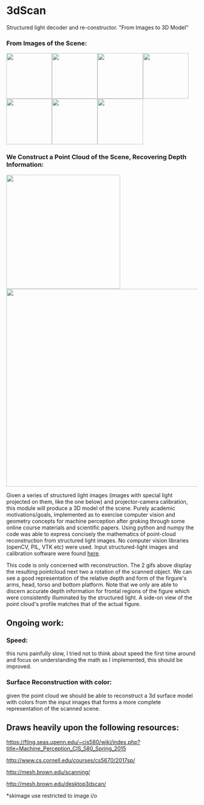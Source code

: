 # 3dScan
Structured light decoder and re-constructor. "From Images to 3D Model"
### From Images of the Scene:
<img src="https://github.com/kshi219/3dScan/blob/master/gifs/cam_07.png" width="120"><img src="https://github.com/kshi219/3dScan/blob/master/gifs/cam_09.png" width="120"><img src="https://github.com/kshi219/3dScan/blob/master/gifs/cam_11.png" width="120"><img src="https://github.com/kshi219/3dScan/blob/master/gifs/cam_13.png" width="120"><img src="https://github.com/kshi219/3dScan/blob/master/gifs/cam_16.png" width="120"><img src="https://github.com/kshi219/3dScan/blob/master/gifs/cam_17.png" width="120"><img src="https://github.com/kshi219/3dScan/blob/master/gifs/cam_19.png" width="120">
### We Construct a Point Cloud of the Scene, Recovering Depth Information:
<img src="https://github.com/kshi219/3dScan/blob/master/gifs/out-6.gif" width="300"><img src="https://github.com/kshi219/3dScan/blob/master/gifs/out.gif" width="520">

Given a series of structured light images (images with special light projected on them, like the one below) and projector-camera calibration, this module will produce a 3D model of the scene. Purely academic motivations/goals, implemented as to exercise computer vision and geometry concepts for machine perception after groking through some online course materials and scientific papers. Using python and numpy the code was able to express concisely the mathematics of point-cloud reconstruction from structured light images. No computer vision libraries (openCV, PIL, VTK etc) were used. Input structured-light images and calibration software were found [here](http://mesh.brown.edu/scanning/). 


This code is only concerned with reconstruction. The 2 gifs above display the resulting pointcloud next two a rotation of the scanned object. We can see a good representation of the relative depth and form of the firgure's arms, head, torso and bottom platform. Note that we only are able to discern accurate depth information for frontal regions of the figure which were consistently illuminated by the structured light. A side-on view of the point cloud's profile matches that of the actual figure.


## Ongoing work:
### Speed: 
this runs painfully slow, I tried not to think about speed the first time around and focus on understanding the math as I implemented, this should be improved.

### Surface Reconstruction with color: 
given the point cloud we should be able to reconstruct a 3d surface model with colors from the input images that forms a more complete representation of the scanned scene.



## Draws heavily upon the following resources:

https://fling.seas.upenn.edu/~cis580/wiki/index.php?title=Machine_Perception_CIS_580_Spring_2015

http://www.cs.cornell.edu/courses/cs5670/2017sp/

http://mesh.brown.edu/scanning/

http://mesh.brown.edu/desktop3dscan/



*skimage use restricted to image i/o

